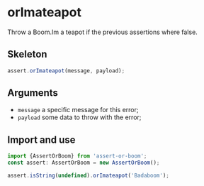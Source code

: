 # orImateapot

Throw a Boom.Im a teapot if the previous assertions where false.

## Skeleton

```ts
assert.orImateapot(message, payload);
```

## Arguments

- `message` a specific message for this error;
- `payload` some data to throw with the error;

## Import and use

```ts
import {AssertOrBoom} from 'assert-or-boom';
const assert: AssertOrBoom = new AssertOrBoom();

assert.isString(undefined).orImateapot('Badaboom');
```

